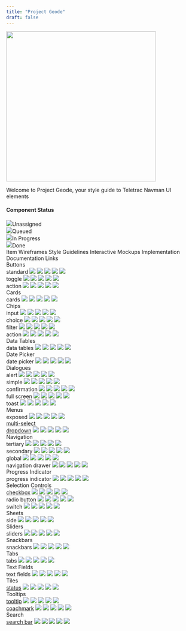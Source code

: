 ```yaml
---
title: "Project Geode"
draft: false
---
```


<div class="home-logo">
    <img src="/logo_name1.png" alt="" width="400">
    <p>Welcome to Project Geode, your style guide to Teletrac Navman UI elements<p>
</div>

<h4>Component Status</h4>
<div class="component-status-table-wrapper">
  <div class="component-status-legend">
    <div class="legend-item"><img src="svgs/cs-circle.svg">Unassigned</div>
    <div class="legend-item"><img src="svgs/cs-queue.svg">Queued</div>
    <div class="legend-item"><img src="svgs/cs-progress.svg">In Progress</div>
    <div class="legend-item"><img src="svgs/cs-done.svg">Done</div>
  </div>
  <div class="component-status-table">
    <div class="component-status-row-main-header">
      <span>Item</span>
      <span>Wireframes</span>
      <span>Style Guidelines</span>
      <span>Interactive Mockups</span>
      <span>Implementation</span>
      <span>Documentation</span>
      <span>Links</span>
    </div>
    <div class="component-status-body">
      <div class="component-status-row-section-header">
        <span>Buttons</span>
      </div>
      <div class="component-status-row">
        <span>standard</span>
        <img src="svgs/cs-circle.svg">
        <img src="svgs/cs-circle.svg">
        <img src="svgs/cs-circle.svg">
        <img src="svgs/cs-circle.svg">
        <img src="svgs/cs-circle.svg">
        <span></span>
      </div>
      <div class="component-status-row">
        <span>toggle</span>
        <img src="svgs/cs-circle.svg">
        <img src="svgs/cs-circle.svg">
        <img src="svgs/cs-circle.svg">
        <img src="svgs/cs-circle.svg">
        <img src="svgs/cs-circle.svg">
        <span></span>
      </div>
      <div class="component-status-row">
        <span>action</span>
        <img src="svgs/cs-circle.svg">
        <img src="svgs/cs-circle.svg">
        <img src="svgs/cs-circle.svg">
        <img src="svgs/cs-circle.svg">
        <img src="svgs/cs-circle.svg">
        <span></span>
      </div>
      <div class="component-status-row-section-header">
        <span>Cards</span>
      </div>
      <div class="component-status-row">
        <span>cards</span>
        <img src="svgs/cs-circle.svg">
        <img src="svgs/cs-circle.svg">
        <img src="svgs/cs-circle.svg">
        <img src="svgs/cs-circle.svg">
        <img src="svgs/cs-circle.svg">
        <span></span>
      </div>
      <div class="component-status-row-section-header">
        <span>Chips</span>
      </div>
      <div class="component-status-row">
        <span>input</span>
        <img src="svgs/cs-circle.svg">
        <img src="svgs/cs-circle.svg">
        <img src="svgs/cs-circle.svg">
        <img src="svgs/cs-circle.svg">
        <img src="svgs/cs-circle.svg">
        <span></span>
      </div>
      <div class="component-status-row">
        <span>choice</span>
        <img src="svgs/cs-circle.svg">
        <img src="svgs/cs-circle.svg">
        <img src="svgs/cs-circle.svg">
        <img src="svgs/cs-circle.svg">
        <img src="svgs/cs-circle.svg">
        <span></span>
      </div>
      <div class="component-status-row">
        <span>filter</span>
        <img src="svgs/cs-circle.svg">
        <img src="svgs/cs-circle.svg">
        <img src="svgs/cs-circle.svg">
        <img src="svgs/cs-circle.svg">
        <img src="svgs/cs-circle.svg">
        <span></span>
      </div>
      <div class="component-status-row">
        <span>action</span>
        <img src="svgs/cs-circle.svg">
        <img src="svgs/cs-circle.svg">
        <img src="svgs/cs-circle.svg">
        <img src="svgs/cs-circle.svg">
        <img src="svgs/cs-circle.svg">
        <span></span>
      </div>
      <div class="component-status-row-section-header">
        <span>Data Tables</span>
      </div>
      <div class="component-status-row">
        <span>data tables</span>
        <img src="svgs/cs-circle.svg">
        <img src="svgs/cs-circle.svg">
        <img src="svgs/cs-circle.svg">
        <img src="svgs/cs-circle.svg">
        <img src="svgs/cs-circle.svg">
        <span></span>
      </div>
      <div class="component-status-row-section-header">
        <span>Date Picker</span>
      </div>
      <div class="component-status-row">
        <span>date picker</span>
        <img src="svgs/cs-circle.svg">
        <img src="svgs/cs-circle.svg">
        <img src="svgs/cs-circle.svg">
        <img src="svgs/cs-circle.svg">
        <img src="svgs/cs-circle.svg">
        <span></span>
      </div>
      <div class="component-status-row-section-header">
        <span>Dialogues</span>
      </div>
      <div class="component-status-row">
        <span>alert</span>
        <img src="svgs/cs-circle.svg">
        <img src="svgs/cs-circle.svg">
        <img src="svgs/cs-circle.svg">
        <img src="svgs/cs-circle.svg">
        <img src="svgs/cs-circle.svg">
        <span></span>
      </div>
      <div class="component-status-row">
        <span>simple</span>
        <img src="svgs/cs-circle.svg">
        <img src="svgs/cs-circle.svg">
        <img src="svgs/cs-circle.svg">
        <img src="svgs/cs-circle.svg">
        <img src="svgs/cs-circle.svg">
        <span></span>
      </div>
      <div class="component-status-row">
        <span>confirmation</span>
        <img src="svgs/cs-circle.svg">
        <img src="svgs/cs-circle.svg">
        <img src="svgs/cs-circle.svg">
        <img src="svgs/cs-circle.svg">
        <img src="svgs/cs-circle.svg">
        <span></span>
      </div>
      <div class="component-status-row">
        <span>full screen</span>
        <img src="svgs/cs-circle.svg">
        <img src="svgs/cs-circle.svg">
        <img src="svgs/cs-circle.svg">
        <img src="svgs/cs-circle.svg">
        <img src="svgs/cs-circle.svg">
        <span></span>
      </div>
      <div class="component-status-row">
        <span>toast</span>
        <img src="svgs/cs-circle.svg">
        <img src="svgs/cs-circle.svg">
        <img src="svgs/cs-circle.svg">
        <img src="svgs/cs-circle.svg">
        <img src="svgs/cs-circle.svg">
        <span></span>
      </div>
      <div class="component-status-row-section-header">
        <span>Menus</span>
      </div>
      <div class="component-status-row">
        <span>exposed</span>
        <img src="svgs/cs-circle.svg">
        <img src="svgs/cs-circle.svg">
        <img src="svgs/cs-circle.svg">
        <img src="svgs/cs-circle.svg">
        <img src="svgs/cs-circle.svg">
        <span></span>
      </div>
      <div class="component-status-row">
        <span><a href='{{< ref "/components/menus/multi_select_dropdown.md" >}}'>multi-select</br>dropdown</a></span>
        <img src="svgs/cs-done.svg">
        <img src="svgs/cs-progress.svg">
        <img src="svgs/cs-done.svg">
        <img src="svgs/cs-done.svg">
        <img src="svgs/cs-queue.svg">
        <span></span>
      </div>
        <div class="component-status-row-section-header">
        <span>Navigation</span>
      </div>
      <div class="component-status-row">
        <span>tertiary</span>
        <img src="svgs/cs-circle.svg">
        <img src="svgs/cs-circle.svg">
        <img src="svgs/cs-circle.svg">
        <img src="svgs/cs-circle.svg">
        <img src="svgs/cs-circle.svg">
        <span></span>
      </div>
      <div class="component-status-row">
        <span>secondary</span>
        <img src="svgs/cs-circle.svg">
        <img src="svgs/cs-circle.svg">
        <img src="svgs/cs-circle.svg">
        <img src="svgs/cs-circle.svg">
        <img src="svgs/cs-circle.svg">
        <span></span>
      </div>
      <div class="component-status-row">
        <span>global</span>
        <img src="svgs/cs-circle.svg">
        <img src="svgs/cs-circle.svg">
        <img src="svgs/cs-circle.svg">
        <img src="svgs/cs-circle.svg">
        <img src="svgs/cs-circle.svg">
        <span></span>
      </div>
      <div class="component-status-row">
        <span>navigation drawer</span>
        <img src="svgs/cs-circle.svg">
        <img src="svgs/cs-circle.svg">
        <img src="svgs/cs-circle.svg">
        <img src="svgs/cs-circle.svg">
        <img src="svgs/cs-circle.svg">
        <span></span>
      </div>
      <div class="component-status-row-section-header">
        <span>Progress Indicator</span>
      </div>
      <div class="component-status-row">
        <span>progress indicator</span>
        <img src="svgs/cs-circle.svg">
        <img src="svgs/cs-circle.svg">
        <img src="svgs/cs-circle.svg">
        <img src="svgs/cs-circle.svg">
        <img src="svgs/cs-circle.svg">
        <span></span>
      </div>
      <div class="component-status-row-section-header">
        <span>Selection Controls</span>
      </div>
      <div class="component-status-row">
        <span><a href='{{< ref "/components/checkbox.md" >}}'>checkbox</a></span>
        <img src="svgs/cs-done.svg">
        <img src="svgs/cs-progress.svg">
        <img src="svgs/cs-done.svg">
        <img src="svgs/cs-queue.svg">
        <img src="svgs/cs-circle.svg">
        <span></span>
      </div>
      <div class="component-status-row">
        <span>radio button</span>
        <img src="svgs/cs-circle.svg">
        <img src="svgs/cs-circle.svg">
        <img src="svgs/cs-circle.svg">
        <img src="svgs/cs-circle.svg">
        <img src="svgs/cs-circle.svg">
        <span></span>
      </div>
      <div class="component-status-row">
        <span>switch</span>
        <img src="svgs/cs-circle.svg">
        <img src="svgs/cs-circle.svg">
        <img src="svgs/cs-circle.svg">
        <img src="svgs/cs-circle.svg">
        <img src="svgs/cs-circle.svg">
        <span></span>
      </div>
      <div class="component-status-row-section-header">
        <span>Sheets</span>
      </div>
      <div class="component-status-row">
        <span>side</span>
        <img src="svgs/cs-circle.svg">
        <img src="svgs/cs-circle.svg">
        <img src="svgs/cs-circle.svg">
        <img src="svgs/cs-circle.svg">
        <img src="svgs/cs-circle.svg">
        <span></span>
      </div>
      <div class="component-status-row-section-header">
        <span>Sliders</span>
      </div>
      <div class="component-status-row">
        <span>sliders</span>
        <img src="svgs/cs-circle.svg">
        <img src="svgs/cs-circle.svg">
        <img src="svgs/cs-circle.svg">
        <img src="svgs/cs-circle.svg">
        <img src="svgs/cs-circle.svg">
        <span></span>
      </div>
      <div class="component-status-row-section-header">
        <span>Snackbars</span>
      </div>
      <div class="component-status-row">
        <span>snackbars</span>
        <img src="svgs/cs-circle.svg">
        <img src="svgs/cs-circle.svg">
        <img src="svgs/cs-circle.svg">
        <img src="svgs/cs-circle.svg">
        <img src="svgs/cs-circle.svg">
        <span></span>
      </div>
      <div class="component-status-row-section-header">
        <span>Tabs</span>
      </div>
      <div class="component-status-row">
        <span>tabs</span>
        <img src="svgs/cs-circle.svg">
        <img src="svgs/cs-circle.svg">
        <img src="svgs/cs-circle.svg">
        <img src="svgs/cs-circle.svg">
        <img src="svgs/cs-circle.svg">
        <span></span>
      </div>
      <div class="component-status-row-section-header">
        <span>Text Fields</span>
      </div>
      <div class="component-status-row">
        <span>text fields</span>
        <img src="svgs/cs-circle.svg">
        <img src="svgs/cs-circle.svg">
        <img src="svgs/cs-circle.svg">
        <img src="svgs/cs-circle.svg">
        <img src="svgs/cs-circle.svg">
        <span></span>
      </div>
      <div class="component-status-row-section-header">
        <span>Tiles</span>
      </div>
      <div class="component-status-row">
        <span><a href='{{< ref "/components/tiles.md" >}}'>status</a></span>
        <img src="svgs/cs-done.svg">
        <img src="svgs/cs-progress.svg">
        <img src="svgs/cs-done.svg">
        <img src="svgs/cs-queue.svg">
        <img src="svgs/cs-progress.svg">
        <span></span>
      </div>
      <div class="component-status-row-section-header">
        <span>Tooltips</span>
      </div>
      <div class="component-status-row">
        <span><a href='{{< ref "/components/tooltip_coachmark.md" >}}'>tooltip</a></span>
        <img src="svgs/cs-done.svg">
        <img src="svgs/cs-progress.svg">
        <img src="svgs/cs-done.svg">
        <img src="svgs/cs-progress.svg">
        <img src="svgs/cs-progress.svg">
        <span></span>
      </div>
      <div class="component-status-row">
        <span><a href='{{< ref "/components/tooltip_coachmark.md" >}}'>coachmark</a></span>
        <img src="svgs/cs-done.svg">
        <img src="svgs/cs-progress.svg">
        <img src="svgs/cs-done.svg">
        <img src="svgs/cs-progress.svg">
        <img src="svgs/cs-progress.svg">
        <span></span>
      </div>
      <div class="component-status-row-section-header">
        <span>Search</span>
      </div>
      <div class="component-status-row">
        <span><a href='{{< ref "/components/search_bar.md" >}}'>search bar</a></span>
        <img src="svgs/cs-progress.svg">
        <img src="svgs/cs-progress.svg">
        <img src="svgs/cs-done.svg">
        <img src="svgs/cs-circle.svg">
        <img src="svgs/cs-progress.svg">
        <span></span>
      </div>
    </div>
  </div>
</div>
